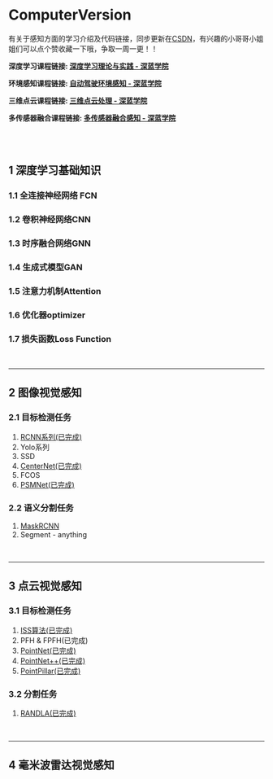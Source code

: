 # ComputerVersion

有关于感知方面的学习介绍及代码链接，同步更新在[CSDN](https://blog.csdn.net/victor_manches?type=blog)，有兴趣的小哥哥小姐姐们可以点个赞收藏一下哦，争取一周一更！！

**深度学习课程链接: [深度学习理论与实践 - 深蓝学院](https://www.shenlanxueyuan.com/course/574)**

**环境感知课程链接: [自动驾驶环境感知 - 深蓝学院 ](https://www.shenlanxueyuan.com/my/course/538)**

**三维点云课程链接: [三维点云处理 - 深蓝学院 ](https://www.shenlanxueyuan.com/my/course/584)**

**多传感器融合课程链接: [多传感器融合感知 - 深蓝学院 ](https://www.shenlanxueyuan.com/course/519)**

<br />

<br />

## 1 深度学习基础知识

### 1.1 全连接神经网络 FCN

### 1.2 卷积神经网络CNN

### 1.3 时序融合网络GNN

### 1.4 生成式模型GAN

### 1.5 注意力机制Attention

### 1.6 优化器optimizer

### 1.7 损失函数Loss Function

<br />

---

## 2 图像视觉感知

### 2.1 目标检测任务

1. [RCNN系列(已完成)](https://github.com/Victor94-king/ComputerVersion/blob/main/%E5%9B%BE%E5%83%8F%E8%A7%86%E8%A7%89%E6%84%9F%E7%9F%A5/%E7%9B%AE%E6%A0%87%E6%A3%80%E6%B5%8B%E4%BB%BB%E5%8A%A1/RCNN.md)
2. Yolo系列
3. SSD
4. [CenterNet(已完成)](https://github.com/Victor94-king/ComputerVersion/blob/main/%E5%9B%BE%E5%83%8F%E8%A7%86%E8%A7%89%E6%84%9F%E7%9F%A5/%E7%9B%AE%E6%A0%87%E6%A3%80%E6%B5%8B%E4%BB%BB%E5%8A%A1/CenterNet.pdf)
5. FCOS
6. [PSMNet(已完成)](https://github.com/Victor94-king/ComputerVersion/blob/main/%E5%9B%BE%E5%83%8F%E8%A7%86%E8%A7%89%E6%84%9F%E7%9F%A5/%E7%9B%AE%E6%A0%87%E6%A3%80%E6%B5%8B%E4%BB%BB%E5%8A%A1/PSMNet.md)

### 2.2 语义分割任务

1. [MaskRCNN](https://github.com/Victor94-king/ComputerVersion/blob/main/%E5%9B%BE%E5%83%8F%E8%A7%86%E8%A7%89%E6%84%9F%E7%9F%A5/%E8%AF%AD%E4%B9%89%E5%88%86%E5%89%B2%E4%BB%BB%E5%8A%A1/MaskRCNN.md)
2. Segment - anything

<br />

---

## 3 点云视觉感知

### 3.1 目标检测任务

1. [ISS算法(已完成)](https://github.com/Victor94-king/ComputerVersion/tree/main/%E7%82%B9%E4%BA%91%E8%A7%86%E8%A7%89%E6%84%9F%E7%9F%A5/%E7%9B%AE%E6%A0%87%E6%A3%80%E6%B5%8B%E4%BB%BB%E5%8A%A1/ISS)
2. PFH & FPFH(已完成)
3. [PointNet(已完成)](https://github.com/Victor94-king/ComputerVersion/blob/main/%E7%82%B9%E4%BA%91%E8%A7%86%E8%A7%89%E6%84%9F%E7%9F%A5/%E7%9B%AE%E6%A0%87%E6%A3%80%E6%B5%8B%E4%BB%BB%E5%8A%A1/PointNet.md)
4. [PointNet++(已完成)](https://github.com/Victor94-king/ComputerVersion/blob/main/点云视觉感知/目标检测任务/PointNet++.md)
5. [PointPillar(已完成)](https://github.com/Victor94-king/ComputerVersion/blob/main/%E7%82%B9%E4%BA%91%E8%A7%86%E8%A7%89%E6%84%9F%E7%9F%A5/%E5%88%86%E5%89%B2%E4%BB%BB%E5%8A%A1/RandLA.md)

### 3.2 分割任务

1. [RANDLA(已完成)](https://github.com/Victor94-king/ComputerVersion/blob/main/%E7%82%B9%E4%BA%91%E8%A7%86%E8%A7%89%E6%84%9F%E7%9F%A5/%E5%88%86%E5%89%B2%E4%BB%BB%E5%8A%A1/RandLA.md)

<br />

---

## 4 毫米波雷达视觉感知
